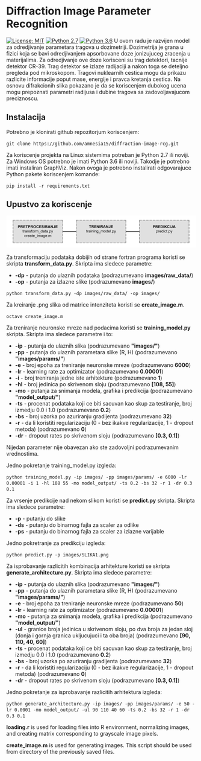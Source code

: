 # Diffraction Image Parameter Recognition
[![License: MIT](https://img.shields.io/badge/License-MIT-yellow.svg)](https://opensource.org/licenses/MIT)
[![Python 2.7](https://img.shields.io/badge/python-2.7-blue.svg)](https://www.python.org/downloads/release/python-270/)
[![Python 3.6](https://img.shields.io/badge/python-3.6-blue.svg)](https://www.python.org/downloads/release/python-360/)
U ovom radu je razvijen model za odredjivanje parametara tragova u dozimetriji. Dozimetrija je grana u fizici koja se bavi odredjivanjem apsorbovane doze jonizujuceg zracenja u materijalima. Za odredjivanje ove doze korisceni su trag detektori, tacnije detektor CR-39. Trag detektor se izlaze radijaciji a nakon toga se deteljno pregleda pod mikroskopom. Tragovi nuklearnih cestica mogu da prikazu razlicite informacije poput mase, energije i pravca kretanja cestica. Na osnovu difrakcionih slika pokazano je da se koriscenjem dubokog ucena mogu prepoznati parametri radijusa i dubine tragova sa zadovoljavajucom preciznoscu.

## Instalacija
Potrebno je klonirati github repozitorjum koriscenjem:
```
git clone https://github.com/amnesia15/diffraction-image-rcg.git
```
Za koriscenje projekta na Linux sistemima potreban je Python 2.7 ili noviji. Za Windows OS potrebno je imati Python 3.6 ili noviji. Takodje je potrebno imati instaliran GraphViz. Nakon ovoga je potrebno instalirati odgovarajuce Python pakete koriscenjem komande:
```
pip install -r requirements.txt
```

## Upustvo za koriscenje

![alt text](https://github.com/amnesia15/diffraction-image-rcg/blob/master/docs/images/pipeline.png "Pipeline")


Za transformaciju podataka dobijih od strane fortran programa koristi se skripta **transform_data.py**. Skripta ima sledece parametre:
* **-dp** - putanja do ulaznih podataka (podrazumevano **images/raw_data/**)
* **-op** - putanja za izlazne slike (podrazumevano **images/**)
```
python transform_data.py -dp images/raw_data/ -op images/
```

Za kreiranje .png slika od matrice intenziteta koristi se **create_image.m**.
```
octave create_image.m
```

Za treniranje neuronske mreze nad podacima koristi se **training_model.py** skripta. Skripta ima sledece parametre i to:
* **-ip** - putanja do ulaznih slika (podrazumevano **"images/"**)
* **-pp** - putanja do ulaznih parametara slike (R, H) (podrazumevano **"images/params/"**)
* **-e** - broj epoha za treniranje neuronske mreze (podrazumevano **6000**)
* **-lr** - learning rate za optimizator (podrazumevano **0.00001**)
* **-i** - broj treniranja jedne iste arhitekture (podrazumevano **1**)
* **-hl** - broj jedinica po skrivenom sloju (podrazumevano **[108, 55]**)
* **-mo** - putanja za snimanja modela, grafika i predikcija (podrazumevano **"model_output/"**)
* **-ts** - procenat podataka koji ce biti sacuvan kao skup za testiranje, broj izmedju 0.0 i 1.0 (podrazumevano **0.2**)
* **-bs** - broj uzorka po azuriranju gradijenta (podrazumevano **32**)
* **-r** - da li koristiti regularizaciju (0 - bez ikakve regularizacije, 1 - dropout metoda) (podrazumevano **0**)
* **-dr** - dropout rates po skrivenom sloju (podrazumevano **[0.3, 0.1]**)

Nijedan parameter nije obavezan ako ste zadovoljni podrazumevanim vrednostima.

Jedno pokretanje training_model.py izgleda:
```
python training_model.py -ip images/ -pp images/params/ -e 6000 -lr 0.00001 -i 1 -hl 108 55 -mo model_output/ -ts 0.2 -bs 32 -r 1 -dr 0.3 0.1
```

Za vrsenje predikcije nad nekom slikom koristi se **predict.py** skripta. Skripta ima sledece parametre:
* **-p** - putanju do slike 
* **-ds** - putanju do binarnog fajla za scaler za odlike
* **-ps** - putanju do binarnog fajla za scaler za izlazne varijable

Jedno pokretranje za predikciju izgleda:
```
python predict.py -p images/SLIKA1.png
```

Za isprobavanje razlicitih kombinacija arhitekture koristi se skripta **generate_architecture.py**. Skripta ima sledece parametre: 
* **-ip** - putanja do ulaznih slika (podrazumevano **"images/"**)
* **-pp** - putanja do ulaznih parametara slike (R, H) (podrazumevano **"images/params/"**)
* **-e** - broj epoha za treniranje neuronske mreze (podrazumevano **50**)
* **-lr** - learning rate za optimizator (podrazumevano **0.00001**)
* **-mo** - putanja za snimanja modela, grafika i predikcija (podrazumevano **"model_output/"**)
* **-ul** - granice broja jedinica u skrivenom sloju, po dva broja za jedan sloj (donja i gornja granica ukljucujuci i ta oba broja) (podrazumevano **[90, 110, 40, 60]**)
* **-ts** - procenat podataka koji ce biti sacuvan kao skup za testiranje, broj izmedju 0.0 i 1.0 (podrazumevano **0.2**)
* **-bs** - broj uzorka po azuriranju gradijenta (podrazumevano **32**)
* **-r** - da li koristiti regularizaciju (0 - bez ikakve regularizacije, 1 - dropout metoda) (podrazumevano **0**)
* **-dr** - dropout rates po skrivenom sloju (podrazumevano **[0.3, 0.1]**)

Jedno pokretanje za isprobavanje razlicitih arhitektura izgleda:
```
python generate_architecture.py -ip images/ -pp images/params/ -e 50 -lr 0.0001 -mo model_output/ -ul 90 110 40 60 -ts 0.2 -bs 32 -r 1 -dr 0.3 0.1
```

**loading.r** is used for loading files into R environment, normalizing images, and creating matrix corresponding to grayscale image pixels.  

**create_image.m** is used for generating images. This script should be used from directory of the previously saved files.
